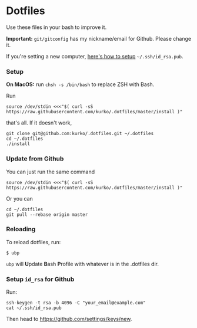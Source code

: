 # Dotfiles

Use these files in your bash to improve it.

**Important:** `git/gitconfig` has my nickname/email for Github. Please change
it.

If you're setting a new computer, [here's how to setup](#setup-id_rsa-for-github) `~/.ssh/id_rsa.pub`.

### Setup

**On MacOS:** run `chsh -s /bin/bash` to replace ZSH with Bash.

Run

`source /dev/stdin <<<"$( curl -sS https://raw.githubusercontent.com/kurko/.dotfiles/master/install )"`

that's all. If it doesn't work, 

```
git clone git@github.com:kurko/.dotfiles.git ~/.dotfiles
cd ~/.dotfiles
./install
```

### Update from Github

You can just run the same command

`source /dev/stdin <<<"$( curl -sS https://raw.githubusercontent.com/kurko/.dotfiles/master/install )"`

Or you can

```
cd ~/.dotfiles
git pull --rebase origin master
```

### Reloading

To reload dotfiles, run:

`$ ubp`

`ubp` will **U**pdate **B**ash **P**rofile with whatever is in the .dotfiles
dir.

<a href="#setup-id-rsa"></a>
### Setup `id_rsa` for Github

Run:

    ssh-keygen -t rsa -b 4096 -C "your_email@example.com"
    cat ~/.ssh/id_rsa.pub

Then head to https://github.com/settings/keys/new.
